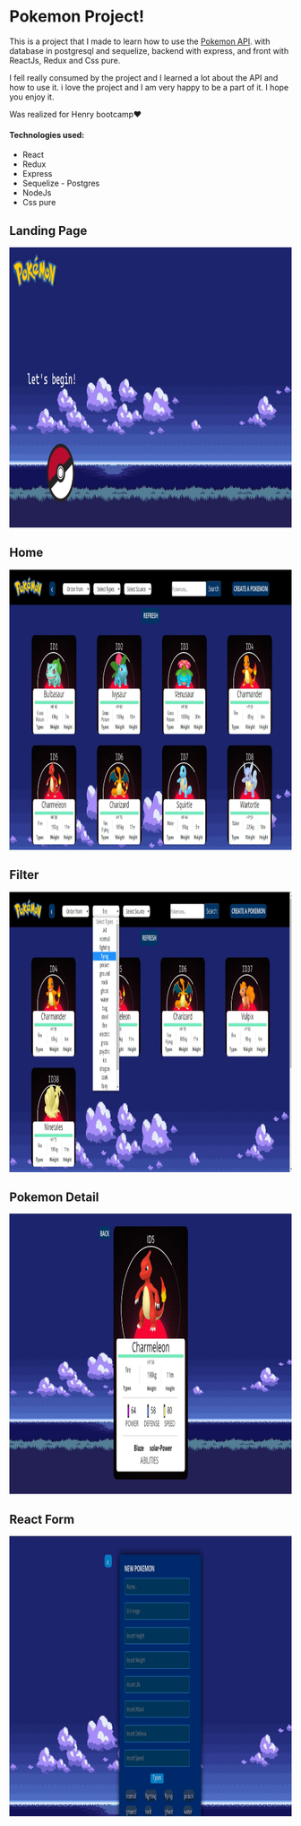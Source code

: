 
# Pokemon Project!

This is a project that I made to learn how to use the [Pokemon API](https://pokeapi.co/). with database in postgresql and sequelize, backend with express, and front with ReactJs, Redux and Css pure.

I fell really consumed by the project and I learned a lot about the API and how to use it. i love the project and I am very happy to be a part of it. I hope you enjoy it.

Was realized for Henry bootcamp♥

#### Technologies used:
-  React
-  Redux
-  Express
-  Sequelize - Postgres
-  NodeJs
-  Css pure

## Landing Page
<p align="center">
  <img height="500rem" width="1200" src="./client/src/images/kk.jpg"/>
</p>

## Home
<p align="center">
  <img height="500rem" width="1200" src="./client/src/images/er.jpg"/>
</p>

## Filter
<p align="center">
  <img height="500rem" width="1200" src="./client/src/images/eree.jpg"/>
</p>

## Pokemon Detail
<p align="center">
  <img height="500rem" width="1200" src="./client/src/images/qwe.jpg"/>
</p>

## React Form
<p align="center">
  <img height="500rem" width="1200" src="./client/src/images/qwee.jpg"/>
</p>












